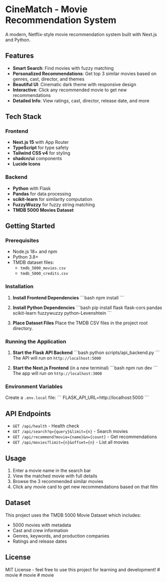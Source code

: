 # CineMatch - Movie Recommendation System

A modern, Netflix-style movie recommendation system built with Next.js and Python.

## Features

- **Smart Search**: Find movies with fuzzy matching
- **Personalized Recommendations**: Get top 3 similar movies based on genres, cast, director, and themes
- **Beautiful UI**: Cinematic dark theme with responsive design
- **Interactive**: Click any recommended movie to get new recommendations
- **Detailed Info**: View ratings, cast, director, release date, and more

## Tech Stack

### Frontend
- **Next.js 15** with App Router
- **TypeScript** for type safety
- **Tailwind CSS v4** for styling
- **shadcn/ui** components
- **Lucide Icons**

### Backend
- **Python** with Flask
- **Pandas** for data processing
- **scikit-learn** for similarity computation
- **FuzzyWuzzy** for fuzzy string matching
- **TMDB 5000 Movies Dataset**

## Getting Started

### Prerequisites

- Node.js 18+ and npm
- Python 3.8+
- TMDB dataset files:
  - `tmdb_5000_movies.csv`
  - `tmdb_5000_credits.csv`

### Installation

1. **Install Frontend Dependencies**
\`\`\`bash
npm install
\`\`\`

2. **Install Python Dependencies**
\`\`\`bash
pip install flask flask-cors pandas scikit-learn fuzzywuzzy python-Levenshtein
\`\`\`

3. **Place Dataset Files**
Place the TMDB CSV files in the project root directory.

### Running the Application

1. **Start the Flask API Backend**
\`\`\`bash
python scripts/api_backend.py
\`\`\`
The API will run on `http://localhost:5000`

2. **Start the Next.js Frontend** (in a new terminal)
\`\`\`bash
npm run dev
\`\`\`
The app will run on `http://localhost:3000`

### Environment Variables

Create a `.env.local` file:
\`\`\`
FLASK_API_URL=http://localhost:5000
\`\`\`

## API Endpoints

- `GET /api/health` - Health check
- `GET /api/search?q={query}&limit={n}` - Search movies
- `GET /api/recommend?movie={name}&n={count}` - Get recommendations
- `GET /api/movies?limit={n}&offset={n}` - List all movies

## Usage

1. Enter a movie name in the search bar
2. View the matched movie with full details
3. Browse the 3 recommended similar movies
4. Click any movie card to get new recommendations based on that film

## Dataset

This project uses the TMDB 5000 Movie Dataset which includes:
- 5000 movies with metadata
- Cast and crew information
- Genres, keywords, and production companies
- Ratings and release dates

## License

MIT License - feel free to use this project for learning and development!
#   m o v i e  
 #   m o v i e  
 #   m o v i e  
 